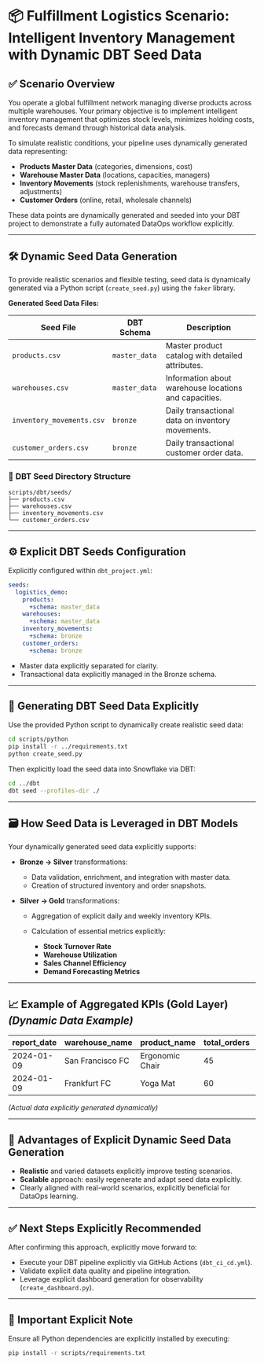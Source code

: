 # 📦 **Fulfillment Logistics Scenario: Intelligent Inventory Management with Dynamic DBT Seed Data**

## ✅ **Scenario Overview**

You operate a global fulfillment network managing diverse products across multiple warehouses. Your primary objective is to implement intelligent inventory management that optimizes stock levels, minimizes holding costs, and forecasts demand through historical data analysis.

To simulate realistic conditions, your pipeline uses dynamically generated data representing:

* **Products Master Data** (categories, dimensions, cost)
* **Warehouse Master Data** (locations, capacities, managers)
* **Inventory Movements** (stock replenishments, warehouse transfers, adjustments)
* **Customer Orders** (online, retail, wholesale channels)

These data points are dynamically generated and seeded into your DBT project to demonstrate a fully automated DataOps workflow explicitly.

---

## 🛠️ **Dynamic Seed Data Generation**

To provide realistic scenarios and flexible testing, seed data is dynamically generated via a Python script (`create_seed.py`) using the `faker` library.

**Generated Seed Data Files:**

| Seed File                 | DBT Schema    | Description                                           |
| ------------------------- | ------------- | ----------------------------------------------------- |
| `products.csv`            | `master_data` | Master product catalog with detailed attributes.      |
| `warehouses.csv`          | `master_data` | Information about warehouse locations and capacities. |
| `inventory_movements.csv` | `bronze`      | Daily transactional data on inventory movements.      |
| `customer_orders.csv`     | `bronze`      | Daily transactional customer order data.              |

### 📂 **DBT Seed Directory Structure**

```
scripts/dbt/seeds/
├── products.csv
├── warehouses.csv
├── inventory_movements.csv
└── customer_orders.csv
```

---

## ⚙️ **Explicit DBT Seeds Configuration**

Explicitly configured within `dbt_project.yml`:

```yaml
seeds:
  logistics_demo:
    products:
      +schema: master_data
    warehouses:
      +schema: master_data
    inventory_movements:
      +schema: bronze
    customer_orders:
      +schema: bronze
```

* Master data explicitly separated for clarity.
* Transactional data explicitly managed in the Bronze schema.

---

## 🚀 **Generating DBT Seed Data Explicitly**

Use the provided Python script to dynamically create realistic seed data:

```bash
cd scripts/python
pip install -r ../requirements.txt
python create_seed.py
```

Then explicitly load the seed data into Snowflake via DBT:

```bash
cd ../dbt
dbt seed --profiles-dir ./
```

---

## 🗃️ **How Seed Data is Leveraged in DBT Models**

Your dynamically generated seed data explicitly supports:

* **Bronze → Silver** transformations:

  * Data validation, enrichment, and integration with master data.
  * Creation of structured inventory and order snapshots.

* **Silver → Gold** transformations:

  * Aggregation of explicit daily and weekly inventory KPIs.
  * Calculation of essential metrics explicitly:

    * **Stock Turnover Rate**
    * **Warehouse Utilization**
    * **Sales Channel Efficiency**
    * **Demand Forecasting Metrics**

---

## 📈 **Example of Aggregated KPIs (Gold Layer)** *(Dynamic Data Example)*

| report\_date | warehouse\_name  | product\_name   | total\_orders | total\_units\_shipped | avg\_daily\_inventory | stock\_turnover\_ratio |
| ------------ | ---------------- | --------------- | ------------- | --------------------- | --------------------- | ---------------------- |
| 2024-01-09   | San Francisco FC | Ergonomic Chair | 45            | 120                   | 500                   | 0.24                   |
| 2024-01-09   | Frankfurt FC     | Yoga Mat        | 60            | 200                   | 400                   | 0.50                   |

*(Actual data explicitly generated dynamically)*

---

## 🎯 **Advantages of Explicit Dynamic Seed Data Generation**

* **Realistic** and varied datasets explicitly improve testing scenarios.
* **Scalable** approach: easily regenerate and adapt seed data explicitly.
* Clearly aligned with real-world scenarios, explicitly beneficial for DataOps learning.

---

## ✅ **Next Steps Explicitly Recommended**

After confirming this approach, explicitly move forward to:

* Execute your DBT pipeline explicitly via GitHub Actions (`dbt_ci_cd.yml`).
* Validate explicit data quality and pipeline integration.
* Leverage explicit dashboard generation for observability (`create_dashboard.py`).

---

## 🚨 **Important Explicit Note**

Ensure all Python dependencies are explicitly installed by executing:

```bash
pip install -r scripts/requirements.txt
```
